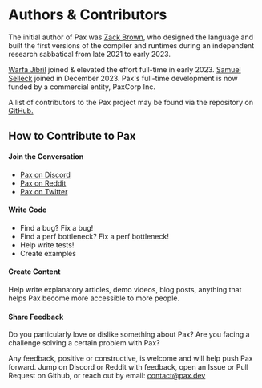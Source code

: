 # Authors & Contributors

The initial author of Pax was [Zack Brown](https://www.linkedin.com/in/zack-brown), who designed the language and built the first versions of the compiler and runtimes during an independent research sabbatical from late 2021 to early 2023.

[Warfa Jibril](https://www.linkedin.com/in/warfa-jibril) joined & elevated the effort full-time in early 2023.  [Samuel Selleck](https://github.com/samuelselleck/) joined in December 2023.  Pax's full-time development is now funded by a commercial entity, PaxCorp Inc. 

A list of contributors to the Pax project may be found via the repository on [GitHub.](https://github.com/paxengine/pax)

## How to Contribute to Pax

#### Join the Conversation 

 - [Pax on Discord](https://discord.gg/5zXsskAzRB)
 - [Pax on Reddit](https://www.reddit.com/r/paxlang)
 - [Pax on Twitter](https://www.twitter.com/pax_lang)

<!-- #### Sponsor
Funds received will help cover administrative, service, and development costs. Until Pax achieves 501(c)(3) status, sponsorships are NOT tax-deductible.  TODO: add link to donations page -->

#### Write Code
 - Find a bug? Fix a bug!
 - Find a perf bottleneck? Fix a perf bottleneck!
 - Help write tests!
 - Create examples

#### Create Content
Help write explanatory articles, demo videos, blog posts, anything that helps Pax become more accessible to more people.

#### Share Feedback
Do you particularly love or dislike something about Pax?  Are you facing a challenge solving a certain problem with Pax?  

Any feedback, positive or constructive, is welcome and will help push Pax forward.  Jump on Discord or Reddit with feedback, open an Issue or Pull Request on Github, or reach out by email: contact@pax.dev 